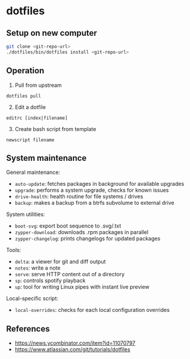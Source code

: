 # dotfiles

## Setup on new computer

```bash
git clone <git-repo-url>
./dotfiles/bin/dotfiles install <git-repo-url>
```

## Operation

1. Pull from upstream

```
dotfiles pull
```

2. Edit a dotfile

```
editrc [index|filename]
```

3. Create bash script from template

```
newscript filename
```

## System maintenance

General maintenance:

* `auto-update`: fetches packages in background for available upgrades
* `upgrade`: performs a system upgrade, checks for known issues
* `drive-health`: health routine for file systems / drives
* `backup`: makes a backup from a btrfs subvolume to external drive

System utilities:

* `boot-svg`: export boot sequence to .svg/.txt
* `zypper-download`: downloads .rpm packages in parallel
* `zypper-changelog`: prints changelogs for updated packages

Tools:

* `delta`: a viewer for git and diff output
* `notes`: write a note
* `serve`: serve HTTP content out of a directory
* `sp`: controls spotify playback
* `up`:  tool for writing Linux pipes with instant live preview 

Local-specific script:

* `local-overrides`: checks for each local configuration overrides

## References

* https://news.ycombinator.com/item?id=11070797
* https://www.atlassian.com/git/tutorials/dotfiles
